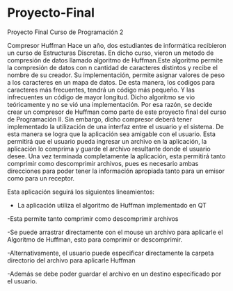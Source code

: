 # Proyecto-Final
Proyecto Final Curso de  Programación 2

Compresor Huffman
Hace un año, dos estudiantes de informática recibieron un curso de Estructuras Discretas. En dicho curso, vieron un metodo de compresión de datos llamado algoritmo de Huffman.Este algoritmo permite la compresión de datos con n cantidad de caracteres distintos y recibe el nombre de su creador. Su implementación, permite asignar valores de peso a los caracteres en un mapa de datos. De esta manera, los codigos para caracteres más frecuentes, tendrá un código más pequeño. Y las infrecuentes un código de mayor longitud. 
Dicho algoritmo se vio teóricamente y no se vió una implementación. Por esa razón, se decide crear un compresor de Huffman como parte de este proyecto final del curso de Programación II. Sin embargo, dicho compresor deberá tener implementado la utilización de una interfaz entre el usuario y el sistema. De esta manera se logra que la aplicación sea amigable con el usuario. Esta permitirá que el usuario pueda ingresar un archivo en la aplicación, la aplicación lo comprima y guarde el archivo resultante donde el usuario desee. 
Una vez terminada completamente la aplicación, esta permitirá tanto comprimir como descomprimir archivos, pues es necesario ambas direcciones para poder tener la información apropiada tanto para un emisor como para un receptor.

Esta aplicación seguirá los siguientes lineamientos: 

- La aplicación utiliza el algoritmo de Huffman implementado en QT

-Esta permite tanto comprimir como descomprimir archivos

-Se puede arrastrar directamente con el mouse un archivo para aplicarle el Algoritmo de Huffman, esto para comprimir or descomprimir.

-Alternativamente, el usuario puede especificar directamente la carpeta directorio del archivo para aplicarle Huffman

-Además se debe poder guardar el archivo en un destino especificado por el usuario.
